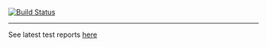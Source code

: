 [![Build Status](https://travis-ci.com/esensautomation/bdd-core.svg?branch=master)](https://travis-ci.com/esensautomation/bdd-core)

--------------------

See latest test reports [here](https://esensautomation.github.io/bdd-core/cucumber-html-reports/overview-features.html)